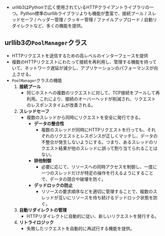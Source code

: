 - urllib3はPythonで広く使用されているHTTPクライアントライブラリの一つ。Python標準のurllibライブラリよりも機能が豊富で、接続プール / スレッドセーフ / ヘッダー管理 / クッキー管理 / ファイルアップロード / 自動リダイレクトなど、多くの機能を提供。

## urllib3の`PoolManager`クラス
- HTTPリクエストを送信するための高レベルのインターフェースを提供
- 複数のHTTPリクエストにわたって接続を再利用し、管理する機能を持っていて、ネットワーク遅延が減少し、アプリケーションのパフォーマンスが向上させる。
- `PoolManager`クラスの機能
  1. **接続プール**
     - 同じホストへの複数のリクエストに対して、TCP接続をプールして再利用。これにより、接続のオーバーヘッドが削減され、リクエストのレスポンスタイムが改善される。
  2. **スレッドセーフ**
     - 複数のスレッドから同時にリクエストを安全に発行できる。
       - **データの整合性**
          - 複数のスレッドが同時にHTTPリクエストを行っても、それぞれのリクエストとレスポンスが正しくマッチし、データの不整合が発生しないようにする。つまり、あるスレッドのリクエスト結果が他のスレッドに誤って割り当てられることはない。
       - **排他制御**
          - 必要に応じて、リソースへの同時アクセスを制御し、一度に一つのスレッドだけが特定の操作を行えるようにすることで、データの競合や破壊を防ぐ。
       - **デッドロックの防止**
          - リソースの要求順序などを適切に管理することで、複数のスレッドが互いにリソースを待ち続けるデッドロック状態を防ぐ。
  3. **自動リダイレクトの管理**
     - HTTPリダイレクトに自動的に従い、新しいリクエストを発行する。
  4. **リトライロジック**
     - 失敗したリクエストを自動的に再試行する機能を提供。